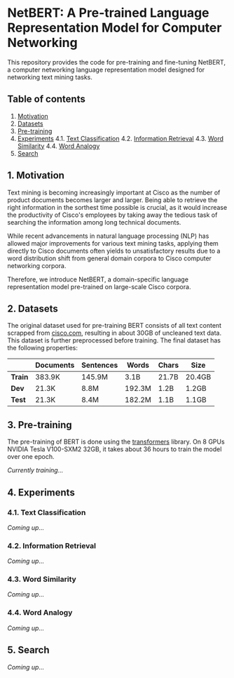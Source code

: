 # NetBERT: A Pre-trained Language Representation Model for Computer Networking

This repository provides the code for pre-training and fine-tuning NetBERT, a computer networking language representation model designed for networking text mining tasks. 

## Table of contents
1. [Motivation](#motivation)
2. [Datasets](#datasets)
3. [Pre-training](#pretraining)
4. [Experiments](#experiments)
    4.1. [Text Classification](#text_classification)
    4.2. [Information Retrieval](#info_retrieval)
    4.3. [Word Similarity](#word_similarity)
    4.4. [Word Analogy](#word_analogy)
5. [Search](#search)

## 1. Motivation <a name="intro"></a>
Text mining is becoming increasingly important at Cisco as the number of product documents becomes larger and larger. Being able to retrieve the right information in the sorthest time possible is crucial, as it would increase the productivity of Cisco's employees by taking away the tedious task of searching the information among long technical documents.

While recent advancements in natural language processing (NLP) has allowed major improvements for various text mining tasks, applying them directly to Cisco documents often yields to unsatisfactory results due to a word distribution shift from general domain corpora to Cisco computer networking corpora. 

Therefore, we introduce NetBERT, a domain-specific language representation model pre-trained on large-scale Cisco corpora.


## 2. Datasets <a name="datasets"></a>
The original dataset used for pre-training BERT consists of all text content scrapped from [cisco.com](https://www.cisco.com/), resulting in about 30GB of uncleaned text data. This dataset is further preprocessed before training. The final dataset has the following properties:

|         | Documents  | Sentences  | Words   | Chars | Size   |
|---------|------------|------------|-------- |-------|--------|
|**Train**| 383.9K     | 145.9M     | 3.1B    | 21.7B | 20.4GB |
|**Dev**  | 21.3K      | 8.8M       | 192.3M  | 1.2B  | 1.2GB  |
|**Test** | 21.3K      | 8.4M       | 182.2M  | 1.1B  | 1.1GB  |


## 3. Pre-training <a name="pretraining"></a>
The pre-training of BERT is done using the [transformers](https://github.com/huggingface/transformers) library.
On 8 GPUs NVIDIA Tesla V100-SXM2 32GB, it takes about 36 hours to train the model over one epoch.

*Currently training...*


## 4. Experiments <a name="experiments"></a>

### 4.1. Text Classification <a name="text_classification"></a>
*Coming up...*

### 4.2. Information Retrieval <a name="info_retrieval"></a>
*Coming up...*

### 4.3. Word Similarity <a name="word_similarity"></a>
*Coming up...*

### 4.4. Word Analogy <a name="word_analogy"></a>
*Coming up...*

## 5. Search <a name="search"></a>
*Coming up...*
